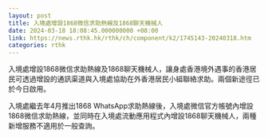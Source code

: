 ```yaml
---
layout: post
title: 入境處增設1868微信求助熱線及1868聊天機械人
date: 2024-03-18 18:08:45.000000000 +08:00
link: https://news.rthk.hk/rthk/ch/component/k2/1745143-20240318.htm
categories: rthk
---
```


入境處增設1868微信求助熱線及1868聊天機械人，讓身處香港境外遇事的香港居民可透過增設的通訊渠道與入境處協助在外香港居民小組聯絡求助。兩個新途徑已於今日啟用。

入境處繼去年4月推出1868 WhatsApp求助熱線後，入境處微信官方帳號內增設1868微信求助熱線，並同時在入境處流動應用程式內增設1868聊天機械人，兩種新增服務不適用於一般查詢。
